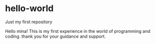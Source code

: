 # hello-world
Just my first repository

Hello mina!
This is my first experience in the world of programming and coding.
thank you for your guidance and support.
